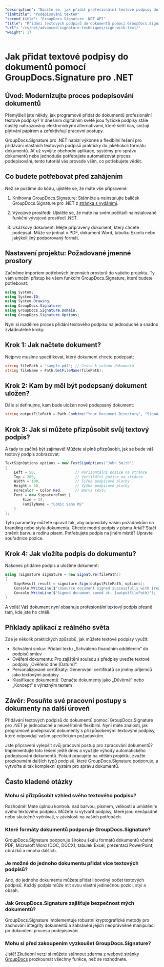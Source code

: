```yaml
---
"description": "Naučte se, jak přidat profesionální textové podpisy do jakéhokoli formátu dokumentu pomocí GroupDocs.Signature pro .NET. Jednoduchá implementace s kompletními příklady kódu."
"linktitle": "Podepisování textem"
"second_title": "GroupDocs.Signature .NET API"
"title": "Přidání textových podpisů do dokumentů pomocí GroupDocs.Signature pro .NET"
"url": "/cs/net/advanced-signature-techniques/sign-with-text/"
"weight": 17
---
```


# Jak přidat textové podpisy do dokumentů pomocí GroupDocs.Signature pro .NET

## Úvod: Modernizujte proces podepisování dokumentů

Přemýšleli jste někdy, jak programově přidat do dokumentů profesionální textové podpisy? V dnešním digitálním světě jsou fyzické podpisy stále častěji nahrazovány elektronickými alternativami, které šetří čas, snižují plýtvání papírem a zefektivňují pracovní postupy.

GroupDocs.Signature pro .NET nabízí výkonné a flexibilní řešení pro přidávání vlastních textových podpisů prakticky do jakéhokoli formátu dokumentů. Ať už vyvíjíte obchodní aplikace, systémy pro správu dokumentů nebo jednoduše potřebujete automatizovat proces podepisování, tento tutoriál vás provede vším, co potřebujete vědět.

## Co budete potřebovat před zahájením

Než se pustíme do kódu, ujistěte se, že máte vše připravené:

1. Knihovna GroupDocs.Signature: Stáhněte a nainstalujte balíček GroupDocs.Signature pro .NET z [stránka s vydáními](https://releases.groupdocs.com/signature/net/).

2. Vývojové prostředí: Ujistěte se, že máte na svém počítači nainstalované funkční vývojové prostředí .NET.

3. Ukázkový dokument: Mějte připravený dokument, který chcete podepsat. Může se jednat o PDF, dokument Word, tabulku Excelu nebo jakýkoli jiný podporovaný formát.

## Nastavení projektu: Požadované jmenné prostory

Začněme importem potřebných jmenných prostorů do vašeho projektu. Ty vám umožní přístup ke všem funkcím GroupDocs.Signature, které budete potřebovat:

```csharp
using System;
using System.IO;
using System.Drawing;
using GroupDocs.Signature;
using GroupDocs.Signature.Domain;
using GroupDocs.Signature.Options;
```

Nyní si rozdělme proces přidání textového podpisu na jednoduché a snadno zvládnutelné kroky:

## Krok 1: Jak načtete dokument?

Nejprve musíme specifikovat, který dokument chcete podepsat:

```csharp
string filePath = "sample.pdf"; // Cesta k vašemu dokumentu
string fileName = Path.GetFileName(filePath);
```

## Krok 2: Kam by měl být podepsaný dokument uložen?

Dále si definujme, kam bude uložen nově podepsaný dokument:

```csharp
string outputFilePath = Path.Combine("Your Document Directory", "SignWithText", fileName);
```

## Krok 3: Jak si můžete přizpůsobit svůj textový podpis?

A tady to začíná být zajímavé! Můžete si plně přizpůsobit, jak se bude váš textový podpis zobrazovat:

```csharp
TextSignOptions options = new TextSignOptions("John Smith")
{
    Left = 50,                  // Horizontální pozice na stránce
    Top = 200,                  // Vertikální pozice na stránce
    Width = 100,                // Šířka podpisové plochy
    Height = 30,                // Výška podpisové plochy
    ForeColor = Color.Red,      // Barva textu
    Font = new SignatureFont { 
        Size = 14, 
        FamilyName = "Comic Sans MS" 
    }
};
```

Tyto parametry můžete upravit tak, aby odpovídaly vašim požadavkům na branding nebo stylu dokumentu. Chcete modrý podpis v písmu Arial? Stačí změnit barvu a rodinu písem. Potřebujete podpis na jiném místě? Upravte souřadnice pozice.

## Krok 4: Jak vložíte podpis do dokumentu?

Nakonec přidáme podpis a uložíme dokument:

```csharp
using (Signature signature = new Signature(filePath))
{
    SignResult result = signature.Sign(outputFilePath, options);
    Console.WriteLine($"\nSource document signed successfully with {result.Succeeded.Count} signature(s).");
    Console.WriteLine($"Signed document saved at: {outputFilePath}");
}
```

A voilà! Váš dokument nyní obsahuje profesionální textový podpis přesně tam, kde jste ho chtěli.

## Příklady aplikací z reálného světa

Zde je několik praktických způsobů, jak můžete textové podpisy využít:

- Schválení smluv: Přidání textu „Schváleno finančním oddělením“ do podpisů smluv
- Ověření dokumentu: Pro zajištění souladu s předpisy uveďte textové podpisy „Ověřeno dne [Datum]“.
- Personalizované certifikáty: Generování certifikátů se jmény příjemců jako textovými podpisy
- Klasifikace dokumentů: Označte dokumenty jako „Důvěrné“ nebo „Koncept“ s výrazným textem

## Závěr: Posuňte své pracovní postupy s dokumenty na další úroveň

Přidávání textových podpisů do dokumentů pomocí GroupDocs.Signature pro .NET je jednoduché a neuvěřitelně flexibilní. Nyní máte znalosti, jak programově podepisovat dokumenty s přizpůsobenými textovými podpisy, které odpovídají vašim specifickým požadavkům.

Jste připraveni vylepšit svůj pracovní postup pro zpracování dokumentů? Implementujte toto řešení ještě dnes a využijte výhody automatického podepisování dokumentů. Pokud pracujete na větším projektu, zvažte prozkoumání dalších typů podpisů, které GroupDocs.Signature podporuje, a vytvořte si tak komplexní systém pro správu dokumentů.

## Často kladené otázky

### Mohu si přizpůsobit vzhled svého textového podpisu?

Rozhodně! Máte úplnou kontrolu nad barvou, písmem, velikostí a umístěním svého textového podpisu. Můžete si vytvořit podpisy, které jsou nenápadné nebo skutečně vyčnívají, v závislosti na vašich potřebách.

### Které formáty dokumentů podporuje GroupDocs.Signature?

GroupDocs.Signature podporuje širokou škálu formátů dokumentů včetně PDF, Microsoft Word (DOC, DOCX), tabulek Excel, prezentací PowerPoint, obrázků a mnoha dalších.

### Je možné do jednoho dokumentu přidat více textových podpisů?

Ano, do jednoho dokumentu můžete přidat libovolný počet textových podpisů. Každý podpis může mít svou vlastní jedinečnou pozici, styl a obsah.

### Jak GroupDocs.Signature zajišťuje bezpečnost mých dokumentů?

GroupDocs.Signature implementuje robustní kryptografické metody pro zachování integrity dokumentů a zabránění jejich neoprávněné manipulaci po dokončení procesu podepisování.

### Mohu si před zakoupením vyzkoušet GroupDocs.Signature?

Jistě! Zkušební verzi si můžete stáhnout zdarma z [webové stránky GroupDocs](https://releases.groupdocs.com/) prozkoumat všechny funkce, než se rozhodnete.